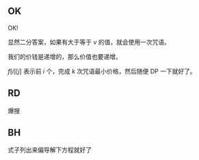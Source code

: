 ## OK
OK!

显然二分答案，如果有大于等于 $v$ 的值，就会使用一次咒语。

我们的价钱是递增的，那么价值也要递增。

$f[i][j]$ 表示前 $i$ 个，完成 $k$ 次咒语最小价格，然后随便 DP 一下就好了。

## RD
爆搜

## BH
式子列出来偏导解下方程就好了
